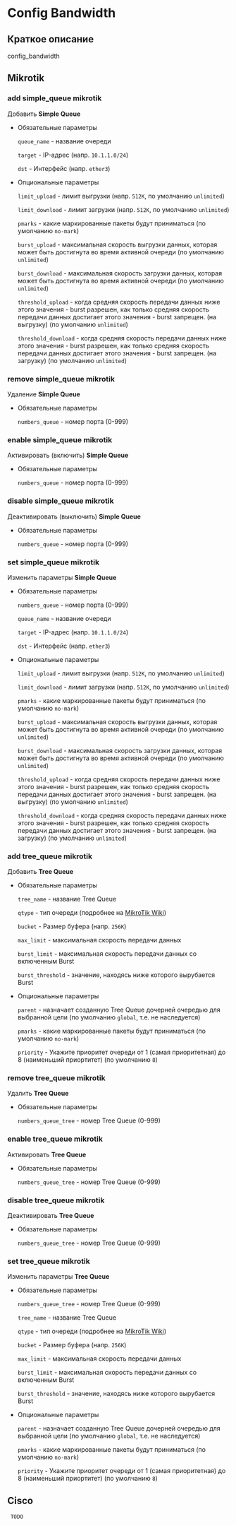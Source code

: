 # Config Bandwidth

## Краткое описание

config_bandwidth

## Mikrotik

### add simple_queue mikrotik

Добавить **Simple Queue**

- Обязательные параметры

    `queue_name` - название очереди

    `target` - IP-адрес (напр. `10.1.1.0/24`)

    `dst` - Интерфейс (напр. `ether3`)

- Опциональные параметры

    `limit_upload` - лимит выгрузки (напр. `512K`, по умолчанию `unlimited`)

    `limit_download` - лимит загрузки (напр. `512K`, по умолчанию `unlimited`)

    `pmarks` - какие маркированные пакеты будут приниматься (по умолчанию `no-mark`)

    `burst_upload` - максимальная скорость выгрузки данных, которая может быть достигнута во время активной очереди (по умолчанию `unlimited`)

    `burst_download` - максимальная скорость загрузки данных, которая может быть достигнута во время активной очереди (по умолчанию `unlimited`)

    `threshold_upload` - когда средняя скорость передачи данных ниже этого значения - burst разрешен, как только средняя скорость передачи данных достигает этого значения - burst запрещен. (на выгрузку) (по умолчанию `unlimited`)

    `threshold_download` - когда средняя скорость передачи данных ниже этого значения - burst разрешен, как только средняя скорость передачи данных достигает этого значения - burst запрещен. (на загрузку) (по умолчанию `unlimited`)

### remove simple_queue mikrotik

Удаление **Simple Queue**

- Обязательные параметры

    `numbers_queue` - номер порта (0-999)

### enable simple_queue mikrotik

Активировать (включить) **Simple Queue**

- Обязательные параметры

    `numbers_queue` - номер порта (0-999)

### disable simple_queue mikrotik

Деактивировать (выключить) **Simple Queue**

- Обязательные параметры

    `numbers_queue` - номер порта (0-999)

### set simple_queue mikrotik

Изменить параметры **Simple Queue**

- Обязательные параметры

    `numbers_queue` - номер порта (0-999)

    `queue_name` - название очереди

    `target` - IP-адрес (напр. `10.1.1.0/24`)

    `dst` - Интерфейс (напр. `ether3`)

- Опциональные параметры

    `limit_upload` - лимит выгрузки (напр. `512K`, по умолчанию `unlimited`)

    `limit_download` - лимит загрузки (напр. `512K`, по умолчанию `unlimited`)

    `pmarks` - какие маркированные пакеты будут приниматься (по умолчанию `no-mark`)

    `burst_upload` - максимальная скорость выгрузки данных, которая может быть достигнута во время активной очереди (по умолчанию `unlimited`)

    `burst_download` - максимальная скорость загрузки данных, которая может быть достигнута во время активной очереди (по умолчанию `unlimited`)

    `threshold_upload` - когда средняя скорость передачи данных ниже этого значения - burst разрешен, как только средняя скорость передачи данных достигает этого значения - burst запрещен. (на выгрузку) (по умолчанию `unlimited`)

    `threshold_download` - когда средняя скорость передачи данных ниже этого значения - burst разрешен, как только средняя скорость передачи данных достигает этого значения - burst запрещен. (на загрузку) (по умолчанию `unlimited`)

### add tree_queue mikrotik

Добавить **Tree Queue**

- Обязательные параметры

    `tree_name` - название Tree Queue

    `qtype` - тип очереди (подробнее на [MikroTik Wiki](https://wiki.mikrotik.com/wiki/Manual:Queue#Queue_Types))

    `bucket` - Размер буфера (напр. `256K`)

    `max_limit` - максимальная скорость передачи данных

    `burst_limit` - максимальная скорость передачи данных со включенным Burst

    `burst_threshold` - значение, находясь ниже которого вырубается Burst


- Опциональные параметры

    `parent` - назначает созданную Tree Queue дочерней очередью для выбранной цели (по умолчанию `global`, т.е. не наследуется)

    `pmarks` - какие маркированные пакеты будут приниматься (по умолчанию `no-mark`)

    `priority` - Укажите приоритет очереди от 1 (самая приоритетная) до 8 (наименьший приортитет) (по умолчанию `8`)

### remove tree_queue mikrotik

Удалить **Tree Queue**

- Обязательные параметры

    `numbers_queue_tree` - номер Tree Queue (0-999) 

### enable tree_queue mikrotik

Активировать **Tree Queue**

- Обязательные параметры

    `numbers_queue_tree` - номер Tree Queue (0-999)

### disable tree_queue mikrotik

Деактивировать **Tree Queue**

- Обязательные параметры
  
    `numbers_queue_tree` - номер Tree Queue (0-999)

### set tree_queue mikrotik

Изменить параметры **Tree Queue**

- Обязательные параметры

    `numbers_queue_tree` - номер Tree Queue (0-999)

    `tree_name` - название Tree Queue

    `qtype` - тип очереди (подробнее на [MikroTik Wiki](https://wiki.mikrotik.com/wiki/Manual:Queue#Queue_Types))
 
    `bucket` - Размер буфера (напр. `256K`)

    `max_limit` - максимальная скорость передачи данных

    `burst_limit` - максимальная скорость передачи данных со включенным Burst

    `burst_threshold` - значение, находясь ниже которого вырубается Burst


- Опциональные параметры

    `parent` - назначает созданную Tree Queue дочерней очередью для выбранной цели (по умолчанию `global`, т.е. не наследуется)

    `pmarks` - какие маркированные пакеты будут приниматься (по умолчанию `no-mark`)

    `priority` - Укажите приоритет очереди от 1 (самая приоритетная) до 8 (наименьший приортитет) (по умолчанию `8`)

## Cisco

     TODO
